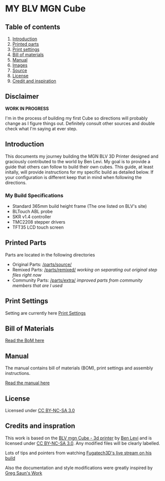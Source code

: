 # MY BLV MGN Cube

## Table of contents
  1. [Introduction](#introduction)
  1. [Printed parts](#printed-parts)
  1. [Print settings](#print-settings)
  1. [Bill of materials](#bill-of-materials)
  1. [Manual](#manual)
  1. [Images](#images)
  1. [Source](#source)
  1. [License](#license)
  1. [Credit and inspiration](#credit-and-inspiration)


## Disclaimer
**WORK IN PROGRESS**

I'm in the process of building my first Cube so directions will probably change as I figure things out. Definitely consult other sources and double check what I'm saying at ever step.

## Introduction
This documents my journey building the MGN BLV 3D Printer designed and graciously contributed to the world by Ben Levi. My goal is to provide a guide that others can follow to build their own cubes. This guide, at least initally, will provide instructions for my specific build as detailed below. If your configuration is different keep that in mind when following the directions.

### My Build Specifications
* Standard 365mm build height frame (The one listed on BLV's site)
* BLTouch ABL probe
* SKR v1.4 controller
* TMC2208 stepper drivers
* TFT35 LCD touch screen


## Printed Parts
Parts are located in the following directories

* Original Parts: [/parts/source/](parts/source)
* Remixed Parts: [/parts/remixed/](parts/remixed) *working on separating out original step files right now*
* Community Parts: [/parts/extra/](parts/extra) *improved parts from community members that are I used*

## Print Settings

Setting are currently here [Print Settings](manual/partsSettings.md)

## Bill of Materials

[Read the BoM here](manual/bom.md)

## Manual

The manual contains bill of materials (BOM), print settings and assembly instructions.

[Read the manual here](manual/README.md)

## License

Licensed under [CC BY-NC-SA 3.0](https://creativecommons.org/licenses/by-nc-sa/3.0/)

## Credits and inspration
This work is based on the [BLV mgn Cube - 3d printer](https://www.thingiverse.com/thing:3382718) by [Ben Levi](https://www.facebook.com/blevi?fref=gs&dti=371460246914851&hc_location=group_dialog) and is licensed under [CC BY-NC-SA 3.0](https://creativecommons.org/licenses/by-nc-sa/3.0/).  Any modified files will be clearly labelled.

Lots of tips and pointers from watching [Fugatech3D's live stream on his build](https://www.youtube.com/user/fuganater987)

Also the documentation and style modifications were greatly inspired by [Greg Saun's Work](https://github.com/gregsaun/bear_extruder_and_x_axis/blob/master/README.md) 
